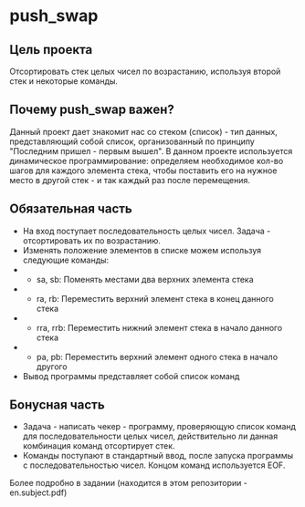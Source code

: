 # push_swap

Цель проекта
--
Отсортировать стек целых чисел по возрастанию, используя второй стек и некоторые команды.

Почему push_swap важен?
--
Данный проект дает знакомит нас со стеком (список) - тип данных, представляющий собой список, организованный по принципу "Последним пришел - первым вышел". В данном проекте используется динамическое программирование: определяем необходимое кол-во шагов для каждого элемента стека, чтобы поставить его на нужное место в другой стек - и так каждый раз после перемещения.

Обязательная часть
--
- На вход поступает последовательность целых чисел. Задача - отсортировать их по возрастанию.
- Изменять положение элементов в списке можем используя следующие команды:
- - sa, sb: Поменять местами два верхних элемента стека
- - ra, rb: Переместить верхний элемент стека в конец данного стека
- - rra, rrb: Переместить нижний элемент стека в начало данного стека
- - pa, pb: Переместить верхний элемент одного стека в начало другого
- Вывод программы представляет собой список команд

Бонусная часть
--
- Задача - написать чекер - программу, проверяющую список команд для последовательности целых чисел, действительно ли данная комбинация команд отсортирует стек.
- Команды поступают в стандартный ввод, после запуска программы с последовательностью чисел. Концом команд используется EOF.


Более подробно в задании (находится в этом репозитории - en.subject.pdf)

